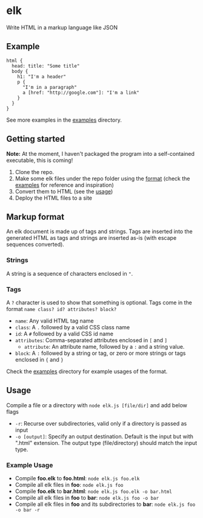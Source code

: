 # elk
Write HTML in a markup language like JSON

## Example
```
html {
  head: title: "Some title"
  body {
    h1: "I'm a header"
    p {
      "I'm in a paragraph"
      a [href: "http://google.com"]: "I'm a link"
    }
  }
}
```
See more examples in the [examples](examples) directory.

## Getting started
**Note:** At the moment, I haven't packaged the program into a self-contained executable, this is coming!

1. Clone the repo.
2. Make some elk files under the repo folder using the [format](#markup-format) (check the [examples](examples) for reference and inspiration)
3. Convert them to HTML (see the [usage](#usage))
4. Deploy the HTML files to a site

## Markup format
An elk document is made up of tags and strings. Tags are inserted into the generated HTML as tags and strings are inserted as-is (with escape sequences converted).

### Strings
A string is a sequence of characters enclosed in `"`.

### Tags
A `?` character is used to show that something is optional.
Tags come in the format `name class? id? attributes? block?`
* `name`: Any valid HTML tag name
* `class`: A `.` followed by a valid CSS class name
* `id`: A `#` followed by a valid CSS id name
* `attributes`: Comma-separated attributes enclosed in `[` and `]`
  * `attribute`: An attribute name, followed by a `:` and a string value.
* `block`: A `:` followed by a string or tag, or zero or more strings or tags enclosed in `{` and `}`

Check the [examples](examples) directory for example usages of the format.

## Usage
Compile a file or a directory with `node elk.js [file/dir]` and add below flags

* `-r`: Recurse over subdirectories, valid only if a directory is passed as input
* `-o [output]`: Specify an output destination.
Default is the input but with ".html" extension.
The output type (file/directory) should match the input type.

### Example Usage
* Compile **foo.elk** to **foo.html**: `node elk.js foo.elk`
* Compile all elk files in **foo**: `node elk.js foo`
* Compile **foo.elk** to **bar.html**: `node elk.js foo.elk -o bar.html`
* Compile all elk files in **foo** to **bar**: `node elk.js foo -o bar`
* Compile all elk files in **foo** and its subdirectories to **bar**: `node elk.js foo -o bar -r`
